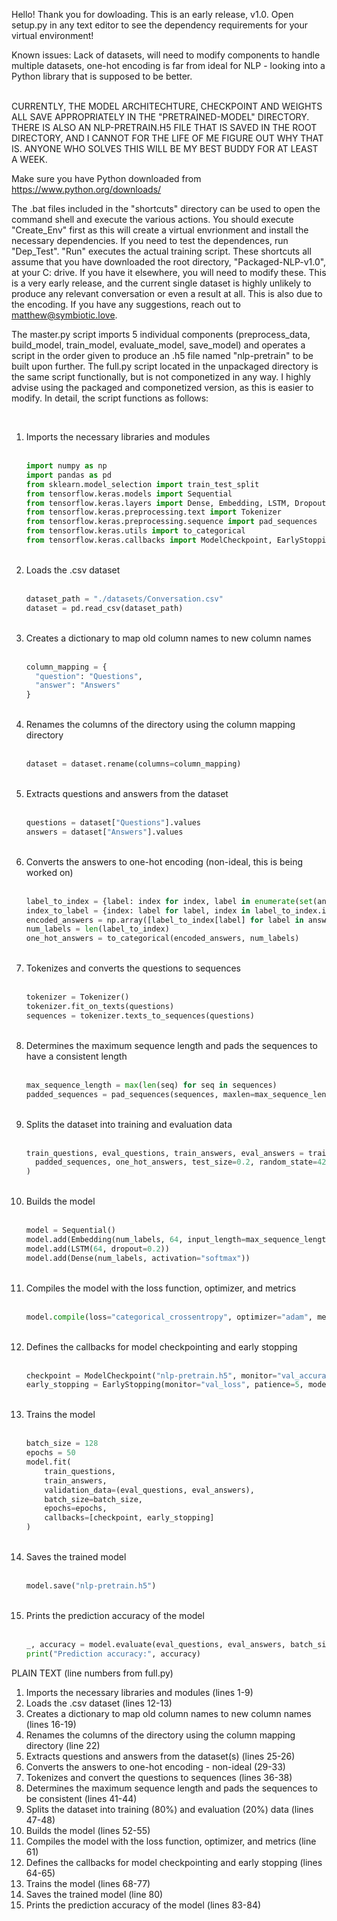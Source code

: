 Hello! Thank you for dowloading. This is an early release, v1.0. Open setup.py in any text editor to see the dependency requirements for your virtual environment!

Known issues: Lack of datasets, will need to modify components to handle multiple datasets, one-hot encoding is far from ideal for NLP - looking into a Python library that is supposed to be better.
<div>&nbsp</div>
CURRENTLY, THE MODEL ARCHITECHTURE, CHECKPOINT AND WEIGHTS ALL SAVE APPROPRIATELY IN THE "PRETRAINED-MODEL" DIRECTORY. THERE IS ALSO AN NLP-PRETRAIN.H5 FILE THAT IS SAVED IN THE ROOT DIRECTORY, AND I CANNOT FOR THE LIFE OF ME FIGURE OUT WHY THAT IS. ANYONE WHO SOLVES THIS WILL BE MY BEST BUDDY FOR AT LEAST A WEEK.

Make sure you have Python downloaded from https://www.python.org/downloads/

The .bat files included in the "shortcuts" directory can be used to open the command shell and execute the various actions. You should execute "Create_Env" first as this will create a virtual envrionment and install the necessary dependencies. If you need to test the dependences, run "Dep_Test". "Run" executes the actual training script. These shortcuts all assume that you have downloaded the root directory, "Packaged-NLP-v1.0", at your C: drive. If you have it elsewhere, you will need to modify these. This is a very early release, and the current single dataset is highly unlikely to produce any relevant conversation or even a result at all. This is also due to the encoding. If you have any suggestions, reach out to matthew@symbiotic.love.

The master.py script imports 5 individual components (preprocess_data, build_model, train_model, evaluate_model, save_model) and operates a script in the order given to produce an .h5 file named "nlp-pretrain" to be built upon further. The full.py script located in the unpackaged directory is the same script functionally, but is not componetized in any way. I highly advise using the packaged and componetized version, as this is easier to modify. In detail, the script functions as follows:
<div>&nbsp</div>
<ol>
  <li>Imports the necessary libraries and modules
  <div>&nbsp</div>
  
  ```python
  import numpy as np
  import pandas as pd
  from sklearn.model_selection import train_test_split
  from tensorflow.keras.models import Sequential
  from tensorflow.keras.layers import Dense, Embedding, LSTM, Dropout
  from tensorflow.keras.preprocessing.text import Tokenizer
  from tensorflow.keras.preprocessing.sequence import pad_sequences
  from tensorflow.keras.utils import to_categorical
  from tensorflow.keras.callbacks import ModelCheckpoint, EarlyStopping
  ```

  </li>
  <div>&nbsp</div>
  <li>Loads the .csv dataset
  <div>&nbsp</div>

  ```python
  dataset_path = "./datasets/Conversation.csv"
  dataset = pd.read_csv(dataset_path)
  ```
    
  </li>
  <div>&nbsp</div>
  <li>Creates a dictionary to map old column names to new column names
  <div>&nbsp</div>

  ```python
  column_mapping = {
    "question": "Questions",
    "answer": "Answers"
  }
  ```

  </li>
  <div>&nbsp</div>
  <li>Renames the columns of the directory using the column mapping directory
  <div>&nbsp</div>

  ```python
  dataset = dataset.rename(columns=column_mapping)
  ```
  
  </li>
  <div>&nbsp</div>
  <li>Extracts questions and answers from the dataset
  <div>&nbsp</div>

  ```python
  questions = dataset["Questions"].values
  answers = dataset["Answers"].values
  ```

  </li>
  <div>&nbsp</div>
  <li>Converts the answers to one-hot encoding (non-ideal, this is being worked on)
  <div>&nbsp</div>
    
  ```python
  label_to_index = {label: index for index, label in enumerate(set(answers))}
  index_to_label = {index: label for label, index in label_to_index.items()}
  encoded_answers = np.array([label_to_index[label] for label in answers])
  num_labels = len(label_to_index)
  one_hot_answers = to_categorical(encoded_answers, num_labels)
  ```
    
  </li>
  <div>&nbsp</div>
  <li>Tokenizes and converts the questions to sequences
  <div>&nbsp</div>

  ```python
  tokenizer = Tokenizer()
  tokenizer.fit_on_texts(questions)
  sequences = tokenizer.texts_to_sequences(questions)
  ```
    
  </li>
  <div>&nbsp</div>
  <li>Determines the maximum sequence length and pads the sequences to have a consistent length
  <div>&nbsp<div>
    
  ```python
  max_sequence_length = max(len(seq) for seq in sequences)
  padded_sequences = pad_sequences(sequences, maxlen=max_sequence_length)
  ```
    
  </li>
  <div>&nbsp</div>
  <li>Splits the dataset into training and evaluation data
  <div>&nbsp<div>
    
  ```python
  train_questions, eval_questions, train_answers, eval_answers = train_test_split(
    padded_sequences, one_hot_answers, test_size=0.2, random_state=42
  )
  ```
    
  </li>
  <div>&nbsp</div>
  <li>Builds the model
  <div>&nbsp<div>
    
  ```python
  model = Sequential()
  model.add(Embedding(num_labels, 64, input_length=max_sequence_length))
  model.add(LSTM(64, dropout=0.2))
  model.add(Dense(num_labels, activation="softmax"))
  ```
    
  </li>
  <div>&nbsp</div>
  <li>Compiles the model with the loss function, optimizer, and metrics
  <div>&nbsp<div>
    
  ```python
  model.compile(loss="categorical_crossentropy", optimizer="adam", metrics=["accuracy"])
  ```
    
  </li>
  <div>&nbsp</div>
  <li>Defines the callbacks for model checkpointing and early stopping
  <div>&nbsp<div>
    
  ```python
  checkpoint = ModelCheckpoint("nlp-pretrain.h5", monitor="val_accuracy", save_best_only=True, mode="max")
  early_stopping = EarlyStopping(monitor="val_loss", patience=5, mode="min", restore_best_weights=True)
  ```
    
  </li>
  <div>&nbsp</div>
  <li>Trains the model
  <div>&nbsp<div>
    
  ```python
  batch_size = 128
  epochs = 50
  model.fit(
      train_questions,
      train_answers,
      validation_data=(eval_questions, eval_answers),
      batch_size=batch_size,
      epochs=epochs,
      callbacks=[checkpoint, early_stopping]
  )

  ```
    
  </li>
  <div>&nbsp</div>
  <li>Saves the trained model
  <div>&nbsp<div>
    
  ```python
  model.save("nlp-pretrain.h5")
  ```
    
  </li>
  <div>&nbsp</div>
  <li>Prints the prediction accuracy of the model
  <div>&nbsp<div>
    
  ```python
  _, accuracy = model.evaluate(eval_questions, eval_answers, batch_size=batch_size)
  print("Prediction accuracy:", accuracy)
  ```
    
  </li>
</ol>

PLAIN TEXT (line numbers from full.py)

1. Imports the necessary libraries and modules (lines 1-9)
2. Loads the .csv dataset (lines 12-13)
3. Creates a dictionary to map old column names to new column names (lines 16-19)
4. Renames the columns of the directory using the column mapping directory (line 22)
5. Extracts questions and answers from the dataset(s) (lines 25-26)
6. Converts the answers to one-hot encoding - non-ideal (29-33)
7. Tokenizes and convert the questions to sequences (lines 36-38)
8. Determines the maximum sequence length and pads the sequences to be consistent (lines 41-44)
9. Splits the dataset into training (80%) and evaluation (20%) data (lines 47-48)
10. Builds the model (lines 52-55)
11. Compiles the model with the loss function, optimizer, and metrics (line 61)
12. Defines the callbacks for model checkpointing and early stopping (lines 64-65)
13. Trains the model (lines 68-77)
14. Saves the trained model (line 80)
15. Prints the prediction accuracy of the model (lines 83-84)
